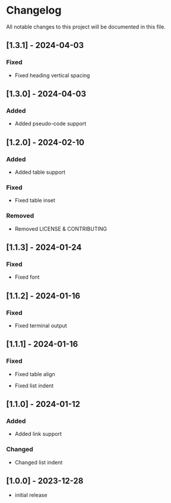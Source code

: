 # Changelog

All notable changes to this project will be documented in this file.

## [1.3.1] - 2024-04-03

### Fixed

- Fixed heading vertical spacing

## [1.3.0] - 2024-04-03

### Added

- Added pseudo-code support

## [1.2.0] - 2024-02-10

### Added

- Added table support

### Fixed

- Fixed table inset

### Removed

- Removed LICENSE & CONTRIBUTING

## [1.1.3] - 2024-01-24

### Fixed

- Fixed font

## [1.1.2] - 2024-01-16

### Fixed

- Fixed terminal output

## [1.1.1] - 2024-01-16

### Fixed

- Fixed table align

- Fixed list indent

## [1.1.0] - 2024-01-12

### Added

- Added link support

### Changed

- Changed list indent

## [1.0.0] - 2023-12-28

- initial release
